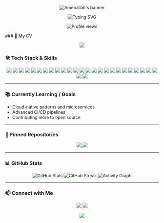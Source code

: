 <p align="center">
  <img src="https://capsule-render.vercel.app/api?type=waving&color=0:6e72fc,100:fc5c7d&height=180&section=header&text=Hi%20there,%20I'm%20Amenallah%20👋&fontSize=40&fontColor=ffffff" alt="Amenallah's banner"/>
</p>

<p align="center">
  <img src="https://readme-typing-svg.demolab.com?font=Fira+Code&size=25&pause=1000&color=6E72FC&center=true&vCenter=true&width=420&lines=Cloud+%26+DevOps+Student" alt="Typing SVG" />
</p>

<p align="center">
  <img src="https://komarev.com/ghpvc/?username=AM3NN&style=flat-square&color=blue" alt="Profile views"/>
</p>
### 📄 My CV
<p align="center">
  <a href="amen_cv (1).pdf" target="_blank">
    <img src="https://img.shields.io/badge/Download%20CV-PDF-blue?style=for-the-badge&logo=adobeacrobat&logoColor=white"/>
  </a>
</p>




### 🛠️ Tech Stack & Skills

<div align="center">

<!-- Languages -->
<img src="https://img.shields.io/badge/Java-007396?style=for-the-badge&logo=java&logoColor=white"/>
<img src="https://img.shields.io/badge/TypeScript-3178c6?style=for-the-badge&logo=typescript&logoColor=white"/>
<img src="https://img.shields.io/badge/Bash-4EAA25?style=for-the-badge&logo=gnubash&logoColor=white"/>
<img src="https://img.shields.io/badge/YAML-ffca28?style=for-the-badge&logo=yaml&logoColor=black"/>
<img src="https://img.shields.io/badge/SQL-003B57?style=for-the-badge&logo=postgresql&logoColor=white"/>

<!-- Frameworks -->
<img src="https://img.shields.io/badge/Spring_Boot-6DB33F?style=for-the-badge&logo=spring-boot&logoColor=white"/>
<img src="https://img.shields.io/badge/Angular-DD0031?style=for-the-badge&logo=angular&logoColor=white"/>
<img src="https://img.shields.io/badge/React-61DAFB?style=for-the-badge&logo=react&logoColor=black"/>
<img src="https://img.shields.io/badge/Flask-000000?style=for-the-badge&logo=flask&logoColor=white"/>
<img src="https://img.shields.io/badge/JUnit-25A162?style=for-the-badge&logo=junit5&logoColor=white"/>

<!-- DevOps -->
<img src="https://img.shields.io/badge/Docker-2496ED?style=for-the-badge&logo=docker&logoColor=white"/>
<img src="https://img.shields.io/badge/Kubernetes-326CE5?style=for-the-badge&logo=kubernetes&logoColor=white"/>
<img src="https://img.shields.io/badge/GitHub%20Actions-2088FF?style=for-the-badge&logo=github-actions&logoColor=white"/>
<img src="https://img.shields.io/badge/Helm-0F1689?style=for-the-badge&logo=helm&logoColor=white"/>
<img src="https://img.shields.io/badge/Ansible-EE0000?style=for-the-badge&logo=ansible&logoColor=white"/>

<!-- Infra -->
<img src="https://img.shields.io/badge/OpenStack-ED1944?style=for-the-badge&logo=openstack&logoColor=white"/>
<img src="https://img.shields.io/badge/Ubuntu%20Server-E95420?style=for-the-badge&logo=ubuntu&logoColor=white"/>
<img src="https://img.shields.io/badge/Flannel-1A1A1A?style=for-the-badge&logo=flannel&logoColor=white"/>
<img src="https://img.shields.io/badge/NGINX-009639?style=for-the-badge&logo=nginx&logoColor=white"/>

<!-- Monitoring -->
<img src="https://img.shields.io/badge/Prometheus-E6522C?style=for-the-badge&logo=prometheus&logoColor=white"/>
<img src="https://img.shields.io/badge/Grafana-F46800?style=for-the-badge&logo=grafana&logoColor=white"/>
<img src="https://img.shields.io/badge/Node%20Exporter-3C873A?style=for-the-badge&logo=prometheus&logoColor=white"/>

<!-- Databases -->
<img src="https://img.shields.io/badge/MySQL-4479A1?style=for-the-badge&logo=mysql&logoColor=white"/>
<img src="https://img.shields.io/badge/PostgreSQL-4169E1?style=for-the-badge&logo=postgresql&logoColor=white"/>
<img src="https://img.shields.io/badge/MongoDB-47A248?style=for-the-badge&logo=mongodb&logoColor=white"/>

<!-- Cloud/CI -->
<img src="https://img.shields.io/badge/Azure-0078D4?style=for-the-badge&logo=microsoft-azure&logoColor=white"/>
<img src="https://img.shields.io/badge/Local%20Clusters-6E72FC?style=for-the-badge"/>

</div>

---


### 📚 Currently Learning / Goals

- Cloud-native patterns and microservices
- Advanced CI/CD pipelines
- Contributing more to open source

---

### 📌 Pinned Repositories

<p align="center">
  <a href="https://github.com/mahdi-y/StudyBuddy">
    <img src="https://github-readme-stats.vercel.app/api/pin/?username=mahdi-y&repo=StudyBuddy&theme=radical"/>
  </a>
  <a href="https://github.com/AM3NN/shipping-application">
    <img src="https://github-readme-stats.vercel.app/api/pin/?username=AM3NN&repo=shipping-application&theme=radical"/>
  </a>
</p>

---

### 📊 GitHub Stats

<p align="center">
  <img src="https://github-readme-stats.vercel.app/api?username=AM3NN&show_icons=true&theme=radical&hide_border=true" alt="GitHub Stats"/>
  <img src="https://github-readme-streak-stats.herokuapp.com/?user=AM3NN&theme=radical&hide_border=true" alt="GitHub Streak"/>
  <img src="https://github-readme-activity-graph.vercel.app/graph?username=AM3NN&theme=rogue" alt="Activity Graph"/>
</p>

---

### 📫 Connect with Me

<p align="center">
  <a href="https://www.linkedin.com/in/amen-allah-laouini-81b14222a/">
    <img src="https://img.shields.io/badge/LinkedIn-%230077B5.svg?style=for-the-badge&logo=linkedin&logoColor=white"/>
  <a href="mailto:amenallah.laouini@esprit.tn">
    <img src="https://img.shields.io/badge/Email-D14836?style=for-the-badge&logo=gmail&logoColor=white"/>
  </a>
</p>

<p align="center">
  <img src="https://capsule-render.vercel.app/api?type=waving&color=0:6e72fc,100:fc5c7d&height=120&section=footer"/>
</p>
